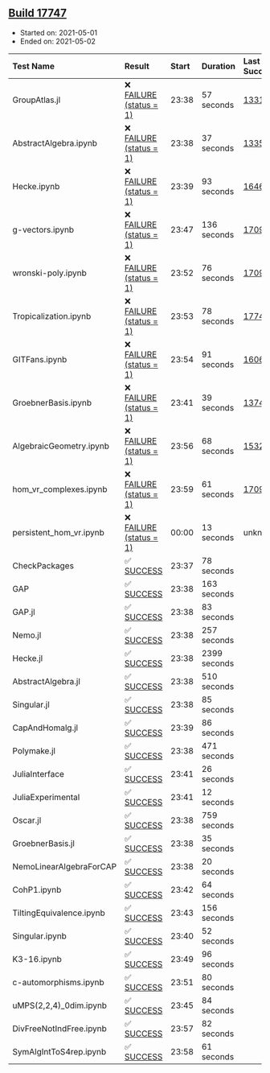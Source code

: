 ## [Build 17747](https://oscarci.mathematik.uni-kl.de/job/oscar/17747/)

* Started on: 2021-05-01
* Ended on: 2021-05-02

| Test Name    | Result | Start | Duration | Last Success | First Failure |
|:-------------|:-------|:------|:---------|:-------------|:--------------|
| GroupAtlas.jl | ❌ [FAILURE (status = 1)](https://oscarci.mathematik.uni-kl.de/job/oscar/17747/artifact/logs/build-17747/GroupAtlas.jl.log) | 23:38 | 57 seconds | [13311](https://oscarci.mathematik.uni-kl.de/job/oscar/13311/) | [13312](https://oscarci.mathematik.uni-kl.de/job/oscar/13312/) |
| AbstractAlgebra.ipynb | ❌ [FAILURE (status = 1)](https://oscarci.mathematik.uni-kl.de/job/oscar/17747/artifact/logs/build-17747/AbstractAlgebra.ipynb.log) | 23:38 | 37 seconds | [13355](https://oscarci.mathematik.uni-kl.de/job/oscar/13355/) | [13356](https://oscarci.mathematik.uni-kl.de/job/oscar/13356/) |
| Hecke.ipynb | ❌ [FAILURE (status = 1)](https://oscarci.mathematik.uni-kl.de/job/oscar/17747/artifact/logs/build-17747/Hecke.ipynb.log) | 23:39 | 93 seconds | [16463](https://oscarci.mathematik.uni-kl.de/job/oscar/16463/) | [16464](https://oscarci.mathematik.uni-kl.de/job/oscar/16464/) |
| g-vectors.ipynb | ❌ [FAILURE (status = 1)](https://oscarci.mathematik.uni-kl.de/job/oscar/17747/artifact/logs/build-17747/g-vectors.ipynb.log) | 23:47 | 136 seconds | [17099](https://oscarci.mathematik.uni-kl.de/job/oscar/17099/) | [17100](https://oscarci.mathematik.uni-kl.de/job/oscar/17100/) |
| wronski-poly.ipynb | ❌ [FAILURE (status = 1)](https://oscarci.mathematik.uni-kl.de/job/oscar/17747/artifact/logs/build-17747/wronski-poly.ipynb.log) | 23:52 | 76 seconds | [17098](https://oscarci.mathematik.uni-kl.de/job/oscar/17098/) | [17099](https://oscarci.mathematik.uni-kl.de/job/oscar/17099/) |
| Tropicalization.ipynb | ❌ [FAILURE (status = 1)](https://oscarci.mathematik.uni-kl.de/job/oscar/17747/artifact/logs/build-17747/Tropicalization.ipynb.log) | 23:53 | 78 seconds | [17745](https://oscarci.mathematik.uni-kl.de/job/oscar/17745/) | [17746](https://oscarci.mathematik.uni-kl.de/job/oscar/17746/) |
| GITFans.ipynb | ❌ [FAILURE (status = 1)](https://oscarci.mathematik.uni-kl.de/job/oscar/17747/artifact/logs/build-17747/GITFans.ipynb.log) | 23:54 | 91 seconds | [16068](https://oscarci.mathematik.uni-kl.de/job/oscar/16068/) | [16069](https://oscarci.mathematik.uni-kl.de/job/oscar/16069/) |
| GroebnerBasis.ipynb | ❌ [FAILURE (status = 1)](https://oscarci.mathematik.uni-kl.de/job/oscar/17747/artifact/logs/build-17747/GroebnerBasis.ipynb.log) | 23:41 | 39 seconds | [13748](https://oscarci.mathematik.uni-kl.de/job/oscar/13748/) | [13749](https://oscarci.mathematik.uni-kl.de/job/oscar/13749/) |
| AlgebraicGeometry.ipynb | ❌ [FAILURE (status = 1)](https://oscarci.mathematik.uni-kl.de/job/oscar/17747/artifact/logs/build-17747/AlgebraicGeometry.ipynb.log) | 23:56 | 68 seconds | [15322](https://oscarci.mathematik.uni-kl.de/job/oscar/15322/) | [15323](https://oscarci.mathematik.uni-kl.de/job/oscar/15323/) |
| hom_vr_complexes.ipynb | ❌ [FAILURE (status = 1)](https://oscarci.mathematik.uni-kl.de/job/oscar/17747/artifact/logs/build-17747/hom_vr_complexes.ipynb.log) | 23:59 | 61 seconds | [17099](https://oscarci.mathematik.uni-kl.de/job/oscar/17099/) | [17100](https://oscarci.mathematik.uni-kl.de/job/oscar/17100/) |
| persistent_hom_vr.ipynb | ❌ [FAILURE (status = 1)](https://oscarci.mathematik.uni-kl.de/job/oscar/17747/artifact/logs/build-17747/persistent_hom_vr.ipynb.log) | 00:00 | 13 seconds | unknown | unknown |
| CheckPackages | ✅ [SUCCESS](https://oscarci.mathematik.uni-kl.de/job/oscar/17747/artifact/logs/build-17747/CheckPackages.log) | 23:37 | 78 seconds |  |  |
| GAP | ✅ [SUCCESS](https://oscarci.mathematik.uni-kl.de/job/oscar/17747/artifact/logs/build-17747/GAP.log) | 23:38 | 163 seconds |  |  |
| GAP.jl | ✅ [SUCCESS](https://oscarci.mathematik.uni-kl.de/job/oscar/17747/artifact/logs/build-17747/GAP.jl.log) | 23:38 | 83 seconds |  |  |
| Nemo.jl | ✅ [SUCCESS](https://oscarci.mathematik.uni-kl.de/job/oscar/17747/artifact/logs/build-17747/Nemo.jl.log) | 23:38 | 257 seconds |  |  |
| Hecke.jl | ✅ [SUCCESS](https://oscarci.mathematik.uni-kl.de/job/oscar/17747/artifact/logs/build-17747/Hecke.jl.log) | 23:38 | 2399 seconds |  |  |
| AbstractAlgebra.jl | ✅ [SUCCESS](https://oscarci.mathematik.uni-kl.de/job/oscar/17747/artifact/logs/build-17747/AbstractAlgebra.jl.log) | 23:38 | 510 seconds |  |  |
| Singular.jl | ✅ [SUCCESS](https://oscarci.mathematik.uni-kl.de/job/oscar/17747/artifact/logs/build-17747/Singular.jl.log) | 23:38 | 85 seconds |  |  |
| CapAndHomalg.jl | ✅ [SUCCESS](https://oscarci.mathematik.uni-kl.de/job/oscar/17747/artifact/logs/build-17747/CapAndHomalg.jl.log) | 23:39 | 86 seconds |  |  |
| Polymake.jl | ✅ [SUCCESS](https://oscarci.mathematik.uni-kl.de/job/oscar/17747/artifact/logs/build-17747/Polymake.jl.log) | 23:38 | 471 seconds |  |  |
| JuliaInterface | ✅ [SUCCESS](https://oscarci.mathematik.uni-kl.de/job/oscar/17747/artifact/logs/build-17747/JuliaInterface.log) | 23:41 | 26 seconds |  |  |
| JuliaExperimental | ✅ [SUCCESS](https://oscarci.mathematik.uni-kl.de/job/oscar/17747/artifact/logs/build-17747/JuliaExperimental.log) | 23:41 | 12 seconds |  |  |
| Oscar.jl | ✅ [SUCCESS](https://oscarci.mathematik.uni-kl.de/job/oscar/17747/artifact/logs/build-17747/Oscar.jl.log) | 23:38 | 759 seconds |  |  |
| GroebnerBasis.jl | ✅ [SUCCESS](https://oscarci.mathematik.uni-kl.de/job/oscar/17747/artifact/logs/build-17747/GroebnerBasis.jl.log) | 23:38 | 35 seconds |  |  |
| NemoLinearAlgebraForCAP | ✅ [SUCCESS](https://oscarci.mathematik.uni-kl.de/job/oscar/17747/artifact/logs/build-17747/NemoLinearAlgebraForCAP.log) | 23:38 | 20 seconds |  |  |
| CohP1.ipynb | ✅ [SUCCESS](https://oscarci.mathematik.uni-kl.de/job/oscar/17747/artifact/logs/build-17747/CohP1.ipynb.log) | 23:42 | 64 seconds |  |  |
| TiltingEquivalence.ipynb | ✅ [SUCCESS](https://oscarci.mathematik.uni-kl.de/job/oscar/17747/artifact/logs/build-17747/TiltingEquivalence.ipynb.log) | 23:43 | 156 seconds |  |  |
| Singular.ipynb | ✅ [SUCCESS](https://oscarci.mathematik.uni-kl.de/job/oscar/17747/artifact/logs/build-17747/Singular.ipynb.log) | 23:40 | 52 seconds |  |  |
| K3-16.ipynb | ✅ [SUCCESS](https://oscarci.mathematik.uni-kl.de/job/oscar/17747/artifact/logs/build-17747/K3-16.ipynb.log) | 23:49 | 96 seconds |  |  |
| c-automorphisms.ipynb | ✅ [SUCCESS](https://oscarci.mathematik.uni-kl.de/job/oscar/17747/artifact/logs/build-17747/c-automorphisms.ipynb.log) | 23:51 | 80 seconds |  |  |
| uMPS(2,2,4)_0dim.ipynb | ✅ [SUCCESS](https://oscarci.mathematik.uni-kl.de/job/oscar/17747/artifact/logs/build-17747/uMPS-2-2-4-_0dim.ipynb.log) | 23:45 | 84 seconds |  |  |
| DivFreeNotIndFree.ipynb | ✅ [SUCCESS](https://oscarci.mathematik.uni-kl.de/job/oscar/17747/artifact/logs/build-17747/DivFreeNotIndFree.ipynb.log) | 23:57 | 82 seconds |  |  |
| SymAlgIntToS4rep.ipynb | ✅ [SUCCESS](https://oscarci.mathematik.uni-kl.de/job/oscar/17747/artifact/logs/build-17747/SymAlgIntToS4rep.ipynb.log) | 23:58 | 61 seconds |  |  |
